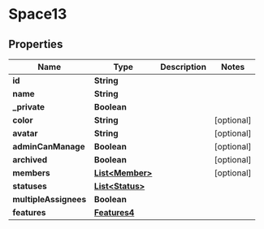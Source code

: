 

# Space13


## Properties

| Name | Type | Description | Notes |
|------------ | ------------- | ------------- | -------------|
|**id** | **String** |  |  |
|**name** | **String** |  |  |
|**_private** | **Boolean** |  |  |
|**color** | **String** |  |  [optional] |
|**avatar** | **String** |  |  [optional] |
|**adminCanManage** | **Boolean** |  |  [optional] |
|**archived** | **Boolean** |  |  [optional] |
|**members** | [**List&lt;Member&gt;**](Member.md) |  |  [optional] |
|**statuses** | [**List&lt;Status&gt;**](Status.md) |  |  |
|**multipleAssignees** | **Boolean** |  |  |
|**features** | [**Features4**](Features4.md) |  |  |



